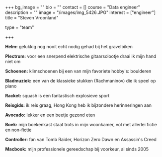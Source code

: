 +++
bg_image = ""
bio = ""
contact = []
course = "Data engineer"
description = ""
image = "/images/img_5426.JPG"
interest = ["engineer"]
title = "Steven Vroonland"

type = "team"

+++

**Helm:** gelukkig nog nooit echt nodig gehad bij het gravelbiken

**Plectrum:** voor een snerpend elektrische gitaarsolootje draai ik mijn hand niet om

**Schoenen:** klimschoenen bij een van mijn favoriete hobby's: boulderen

**Bladmuziek:** een van de klassieke stukken (Rachmaninov) die ik speel op piano

**Racket:** squash is een fantastisch explosieve sport

**Reisgids:** ik reis graag, Hong Kong heb ik bijzondere herinneringen aan

**Avocado:** lekker en een beetje gezond eten

**Boek:** mijn boekenkast staat trots in mijn woonkamer, vol met allerlei fictie en non-fictie

**Controller:** fan van Tomb Raider, Horizon Zero Dawn en Assassin's Creed

**Macbook:** mijn professionele gereedschap bij voorkeur, al sinds 2005